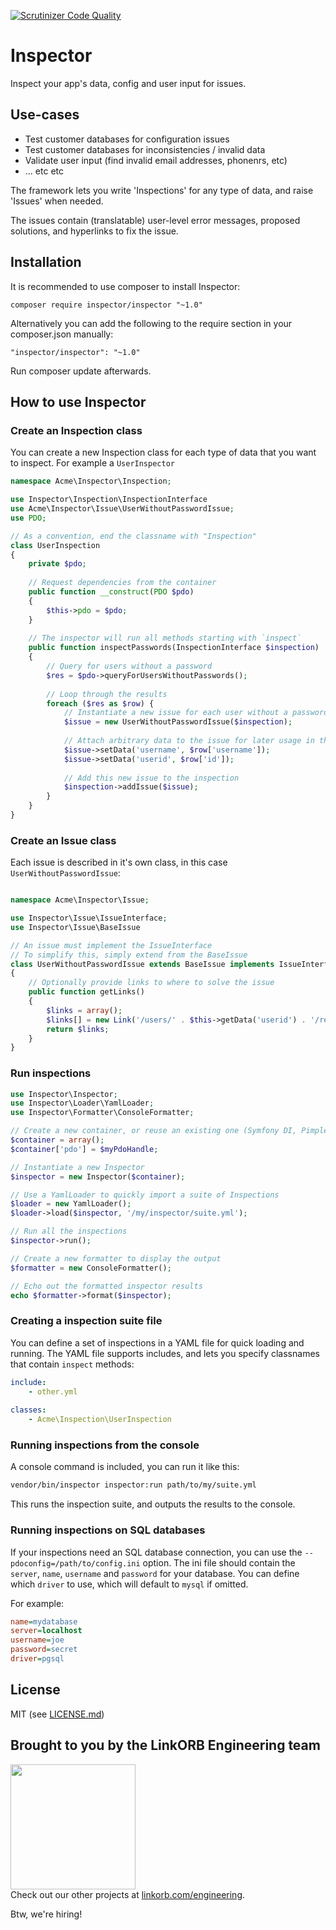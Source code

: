 [![Scrutinizer Code Quality](https://scrutinizer-ci.com/g/inspector-php/inspector/badges/quality-score.png?b=master)](https://scrutinizer-ci.com/g/inspector-php/inspector/?branch=master)
# Inspector

Inspect your app's data, config and user input for issues.

## Use-cases

* Test customer databases for configuration issues
* Test customer databases for inconsistencies / invalid data
* Validate user input (find invalid email addresses, phonenrs, etc)
* ... etc etc

The framework lets you write 'Inspections' for any type of data, and raise 'Issues' when needed.

The issues contain (translatable) user-level error messages, proposed solutions, and hyperlinks to fix the issue.

## Installation
It is recommended to use composer to install Inspector:
```
composer require inspector/inspector "~1.0"
```
Alternatively you can add the following to the require section in your composer.json manually:
```
"inspector/inspector": "~1.0"
```
Run composer update afterwards.

## How to use Inspector

### Create an Inspection class

You can create a new Inspection class for each type of data that you want to inspect. For example a `UserInspector`

```php
namespace Acme\Inspector\Inspection;

use Inspector\Inspection\InspectionInterface
use Acme\Inspector\Issue\UserWithoutPasswordIssue;
use PDO;

// As a convention, end the classname with "Inspection"
class UserInspection
{
    private $pdo;
    
    // Request dependencies from the container
    public function __construct(PDO $pdo)
    {
        $this->pdo = $pdo;
    }
    
    // The inspector will run all methods starting with `inspect`
    public function inspectPasswords(InspectionInterface $inspection)
    {
        // Query for users without a password
        $res = $pdo->queryForUsersWithoutPasswords();
        
        // Loop through the results
        foreach ($res as $row) {
            // Instantiate a new issue for each user without a password
            $issue = new UserWithoutPasswordIssue($inspection);
            
            // Attach arbitrary data to the issue for later usage in the templates
            $issue->setData('username', $row['username']);
            $issue->setData('userid', $row['id']);
            
            // Add this new issue to the inspection
            $inspection->addIssue($issue);
        }
    }
}
```

### Create an Issue class

Each issue is described in it's own class, in this case `UserWithoutPasswordIssue`:

```php

namespace Acme\Inspector\Issue;

use Inspector\Issue\IssueInterface;
use Inspector\Issue\BaseIssue

// An issue must implement the IssueInterface
// To simplify this, simply extend from the BaseIssue
class UserWithoutPasswordIssue extends BaseIssue implements IssueInterface
{
    // Optionally provide links to where to solve the issue
    public function getLinks()
    {   
        $links = array();
        $links[] = new Link('/users/' . $this->getData('userid') . '/resetpassword', 'Reset password');
        return $links;
    }
}
```

### Run inspections


```php
use Inspector\Inspector;
use Inspector\Loader\YamlLoader;
use Inspector\Formatter\ConsoleFormatter;

// Create a new container, or reuse an existing one (Symfony DI, Pimple, etc)
$container = array(); 
$container['pdo'] = $myPdoHandle;

// Instantiate a new Inspector
$inspector = new Inspector($container);

// Use a YamlLoader to quickly import a suite of Inspections
$loader = new YamlLoader();
$loader->load($inspector, '/my/inspector/suite.yml');

// Run all the inspections
$inspector->run();

// Create a new formatter to display the output
$formatter = new ConsoleFormatter();

// Echo out the formatted inspector results
echo $formatter->format($inspector);
```

### Creating a inspection suite file

You can define a set of inspections in a YAML file for quick loading and running.
The YAML file supports includes, and lets you specify classnames that contain `inspect` methods:

```yaml
include:
    - other.yml
    
classes:
    - Acme\Inspection\UserInspection
```

### Running inspections from the console

A console command is included, you can run it like this:

```bash
vendor/bin/inspector inspector:run path/to/my/suite.yml
```

This runs the inspection suite, and outputs the results to the console.

### Running inspections on SQL databases

If your inspections need an SQL database connection, you can use the `--pdoconfig=/path/to/config.ini` option.
The ini file should contain the `server`, `name`, `username` and `password` for your database.
You can define which `driver` to use, which will default to `mysql` if omitted.

For example:

```mydatabase.ini
name=mydatabase
server=localhost
username=joe
password=secret
driver=pgsql
```

## License

MIT (see [LICENSE.md](LICENSE.md))

## Brought to you by the LinkORB Engineering team

<img src="http://www.linkorb.com/d/meta/tier1/images/linkorbengineering-logo.png" width="200px" /><br />
Check out our other projects at [linkorb.com/engineering](http://www.linkorb.com/engineering).

Btw, we're hiring!
